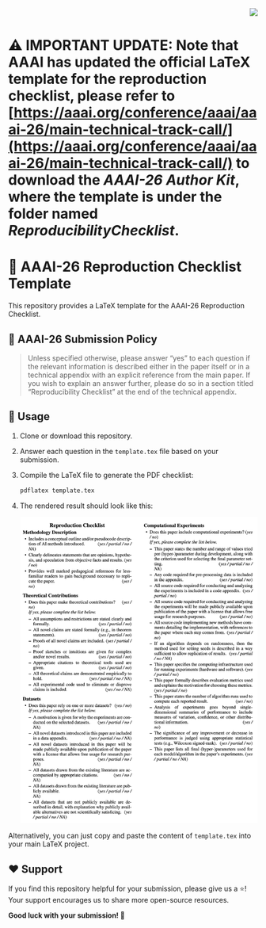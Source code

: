 <div align="right">
<a href="README_CN.md"><img src="https://img.shields.io/badge/简体中文-blue?style=for-the-badge" /></a>
</div>

# ⚠️ IMPORTANT UPDATE: Note that AAAI has updated the official LaTeX template for the reproduction checklist, please refer to [https://aaai.org/conference/aaai/aaai-26/main-technical-track-call/](https://aaai.org/conference/aaai/aaai-26/main-technical-track-call/) to download the *AAAI-26 Author Kit*, where the template is under the folder named *ReproducibilityChecklist*.


# 🤖 AAAI-26 Reproduction Checklist Template

This repository provides a LaTeX template for the AAAI-26 Reproduction Checklist.

## 📝 AAAI-26 Submission Policy

> Unless specified otherwise, please answer “yes” to each question if the relevant information is described either in the paper itself or in a technical appendix with an explicit reference from the main paper. If you wish to explain an answer further, please do so in a section titled “Reproducibility Checklist” at the end of the technical appendix.

## 🚀 Usage

1.  Clone or download this repository.
2.  Answer each question in the `template.tex` file based on your submission.
3.  Compile the LaTeX file to generate the PDF checklist:
    ```bash
    pdflatex template.tex
    ```
4.  The rendered result should look like this:

    ![Output Preview](assets/output.png)

Alternatively, you can just copy and paste the content of `template.tex` into your main LaTeX project.

## ❤️ Support

If you find this repository helpful for your submission, please give us a ⭐️! Your support encourages us to share more open-source resources.

**Good luck with your submission! 🎉**